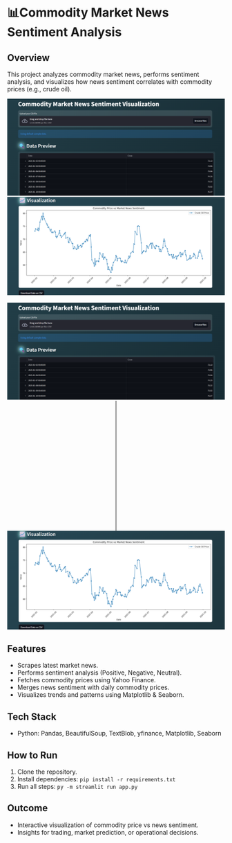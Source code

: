 # 📊Commodity Market News Sentiment Analysis

## Overview
This project analyzes commodity market news, performs sentiment analysis, and visualizes how news sentiment correlates with commodity prices (e.g., crude oil).
<p align="center">
  <img src="images/pic1.png" alt="Image 1" width="600" /> <br>
  <img src="images/pic2.png" alt="Image 2" width="600" />
</p>

<p align="center">
  <img src="images/pic1.png" alt="Image 1" width="600" />
  <span style="display:inline-block; width:2px; height:300px; background-color:gray; vertical-align:middle; margin:0 20px;"></span>
  <img src="images/pic2.png" alt="Image 2" width="600" />
</p>



## Features
- Scrapes latest market news.
- Performs sentiment analysis (Positive, Negative, Neutral).
- Fetches commodity prices using Yahoo Finance.
- Merges news sentiment with daily commodity prices.
- Visualizes trends and patterns using Matplotlib & Seaborn.

## Tech Stack
- Python: Pandas, BeautifulSoup, TextBlob, yfinance, Matplotlib, Seaborn

## How to Run
1. Clone the repository.
2. Install dependencies: `pip install -r requirements.txt`
3. Run all steps: `py -m streamlit run app.py`

## Outcome
- Interactive visualization of commodity price vs news sentiment.
- Insights for trading, market prediction, or operational decisions.
